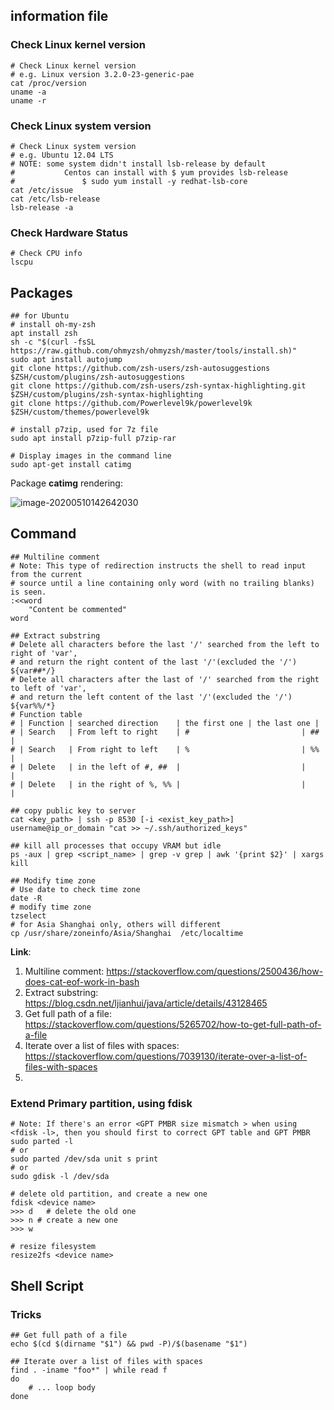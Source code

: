 ## information file

### Check Linux kernel version

``` shell
# Check Linux kernel version
# e.g. Linux version 3.2.0-23-generic-pae
cat /proc/version
uname -a
uname -r
```

### Check Linux system version

``` shell
# Check Linux system version
# e.g. Ubuntu 12.04 LTS
# NOTE:	some system didn't install lsb-release by default
# 			Centos can install with $ yum provides lsb-release
#				$ sudo yum install -y redhat-lsb-core
cat /etc/issue
cat /etc/lsb-release
lsb-release -a
```

### Check Hardware Status

``` shell
# Check CPU info
lscpu	
```



## Packages

``` shell
## for Ubuntu
# install oh-my-zsh
apt install zsh
sh -c "$(curl -fsSL https://raw.github.com/ohmyzsh/ohmyzsh/master/tools/install.sh)"
sudo apt install autojump
git clone https://github.com/zsh-users/zsh-autosuggestions $ZSH/custom/plugins/zsh-autosuggestions
git clone https://github.com/zsh-users/zsh-syntax-highlighting.git $ZSH/custom/plugins/zsh-syntax-highlighting
git clone https://github.com/Powerlevel9k/powerlevel9k $ZSH/custom/themes/powerlevel9k

# install p7zip, used for 7z file
sudo apt install p7zip-full p7zip-rar

# Display images in the command line
sudo apt-get install catimg		
```

Package **catimg** rendering:

![image-20200510142642030](https://tva1.sinaimg.cn/large/007S8ZIlgy1genc6itgx6j31dp0u01hv.jpg)

## Command 

``` shell
## Multiline comment
# Note: This type of redirection instructs the shell to read input from the current 
# source until a line containing only word (with no trailing blanks) is seen.
:<<word
	"Content be commented"
word

## Extract substring
# Delete all characters before the last '/' searched from the left to right of 'var', 
# and return the right content of the last '/'(excluded the '/')
${var##*/}
# Delete all characters after the last of '/' searched from the right to left of 'var',
# and return the left content of the last '/'(excluded the '/')
${var%%/*}
# Function table
# | Function | searched direction    | the first one | the last one |
# | Search   | From left to right    | # 						 | ## 					|
# | Search   | From right to left    | % 						 | %%						|
# | Delete   | in the left of #, ##  |							 |							|
# | Delete   | in the right of %, %% |							 |							|

## copy public key to server
cat <key_path> | ssh -p 8530 [-i <exist_key_path>] username@ip_or_domain "cat >> ~/.ssh/authorized_keys"

## kill all processes that occupy VRAM but idle
ps -aux | grep <script_name> | grep -v grep | awk '{print $2}' | xargs kill

## Modify time zone
# Use date to check time zone
date -R
# modify time zone
tzselect
# for Asia Shanghai only, others will different
cp /usr/share/zoneinfo/Asia/Shanghai  /etc/localtime
```

**Link**: 

1. Multiline comment: https://stackoverflow.com/questions/2500436/how-does-cat-eof-work-in-bash
2. Extract substring: https://blog.csdn.net/ljianhui/java/article/details/43128465
3. Get full path of a file: https://stackoverflow.com/questions/5265702/how-to-get-full-path-of-a-file
4. Iterate over a list of files with spaces: https://stackoverflow.com/questions/7039130/iterate-over-a-list-of-files-with-spaces
5. 

### Extend Primary partition, using fdisk

```shell
# Note: If there's an error <GPT PMBR size mismatch > when using <fdisk -l>, then you should first to correct GPT table and GPT PMBR
sudo parted -l
# or
sudo parted /dev/sda unit s print
# or 
sudo gdisk -l /dev/sda

# delete old partition, and create a new one 
fdisk <device name>
>>> d	# delete the old one
>>> n # create a new one
>>> w

# resize filesystem 
resize2fs <device name>
```

## Shell Script

### Tricks

```shell
## Get full path of a file 
echo $(cd $(dirname "$1") && pwd -P)/$(basename "$1")

## Iterate over a list of files with spaces
find . -iname "foo*" | while read f
do
    # ... loop body
done
```

